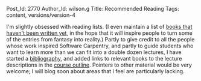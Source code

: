 Post_Id: 2770
Author_Id: wilson.g
Title: Recommended Reading
Tags: content, versions/version-4

<p>I'm slightly obsessed with reading lists. (I even maintain a list of <a href="http://www.third-bit.com/articles/not-on-the-shelves-2009.pdf">books that haven't been written yet</a>, in the hope that it will inspire people to turn some of the entries from fantasy into reality.) Partly to give credit to all the people whose work inspired Software Carpentry, and partly to guide students who want to learn more than we can fit into a double dozen lectures, I have started a <a href="{{root_path}}/about/biblio.html">bibliography</a>, and added links to relevant books to the lecture descriptions in the <a href="/4_0/">course outline</a>. Pointers to other material would be very welcome; I will blog soon about areas that I feel are particularly lacking.</p>
